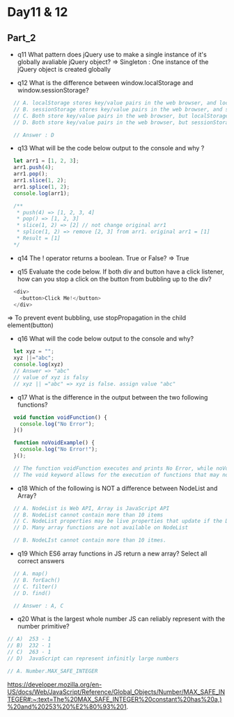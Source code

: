 # Day11 & 12

## Part_2
* q11
What pattern does jQuery use to make a single instance of it's globally avaliable jQuery object? => Singleton : One instance of the jQuery object is created globally

* q12
What is the difference between window.localStorage and window.sessionStorage?
```js
  // A. localStorage stores key/value pairs in the web browser, and localStorage deletes after the browser closes
  // B. sessionStorage stores key/value pairs in the web browser, and sessionStorage deletes after the browser closes
  // C. Both store key/value pairs in the web browser, but localStorage deletes after the browser closes
  // D. Both store key/value pairs in the web browser, but sessionStorage deletes after the browser closes

  // Answer : D
```

* q13
What will be the code below output to the console and why ?

```js
  let arr1 = [1, 2, 3];
  arr1.push(4);
  arr1.pop();
  arr1.slice(1, 2);
  arr1.splice(1, 2);
  console.log(arr1);

  /**
   * push(4) => [1, 2, 3, 4]
   * pop() => [1, 2, 3]
   * slice(1, 2) => [2] // not change original arr1
   * splice(1, 2) => remove [2, 3] from arr1. original arr1 = [1]
   * Result = [1]
  */
```
* q14
The ! operator returns a boolean. True or False? => True

* q15
Evaluate the code below. If both div and button have a click listener, how can you stop a click on the button from bubbling up to the div?
```js
  <div>
    <button>Click Me!</button>
  </div>
```
=> To prevent event bubbling, use stopPropagation in the child element(button)

* q16
What will the code below output to the console and why?
```js
  let xyz = "";
  xyz ||="abc";
  console.log(xyz)
  // Answer => "abc"
  // value of xyz is falsy
  // xyz || ="abc" => xyz is false. assign value "abc" 
```

* q17
What is the difference in the output between the two following functions?
```js
  void function voidFunction() {
    console.log("No Error");
  }()

  function noVoidExample() {
    console.log("No Error!");
  }();

  // The function voidFunction executes and prints No Error, while noVoidExample throws an error
  // The void keyword allows for the execution of functions that may not otherwise execute
```

* q18
Which of the following is NOT a difference between NodeList and Array?
```js
  // A. NodeList is Web API, Array is JavaScript API
  // B. NodeList cannot contain more than 10 items
  // C. NodeList properties may be live properties that update if the DOM is update (childNode)
  // D. Many array functions are not available on NodeList

  // B. NodeLIst cannot contain more than 10 itmes.
```

* q19
Which ES6 array functions in JS return a new array? Select all correct answers
```js
  // A. map()
  // B. forEach()
  // C. filter()
  // D. find()

  // Answer : A, C
```

* q20
What is the largest whole number JS can reliably represent with the number primitive?
```js  
// A)  253 - 1
// B)  232 - 1
// C)  263 - 1
// D)  JavaScript can represent infinitly large numbers

// A. Number.MAX_SAFE_INTEGER
```
https://developer.mozilla.org/en-US/docs/Web/JavaScript/Reference/Global_Objects/Number/MAX_SAFE_INTEGER#:~:text=The%20MAX_SAFE_INTEGER%20constant%20has%20a,)%20and%20253%20%E2%80%93%201.